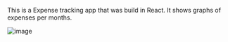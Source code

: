 This is a Expense tracking app that was build in React. 
It shows graphs of expenses per months. 

![image](https://user-images.githubusercontent.com/33541110/116008433-5d76ac00-a5c9-11eb-8204-2e55d46749ea.png)
